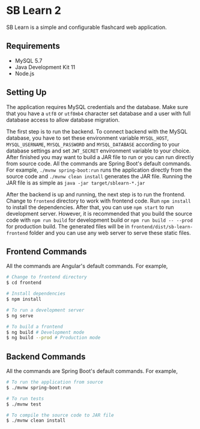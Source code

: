 # SB Learn 2

SB Learn is a simple and configurable flashcard web application.

## Requirements

- MySQL 5.7
- Java Development Kit 11
- Node.js

## Setting Up

The application requires MySQL credentials and the database. Make sure that you have a `utf8` or `utf8mb4` character set database and a user with full database access to allow database migration.

The first step is to run the backend. To connect backend with the MySQL database, you have to set these environment variable `MYSQL_HOST`, `MYSQL_USERNAME`, `MYSQL_PASSWORD` and `MYSQL_DATABASE` according to your database settings and set `JWT_SECRET` environment variable to your choice. After finished you may want to build a JAR file to run or you can run directly from source code. All the commands are Spring Boot's default commands. For example, `./mvnw spring-boot:run` runs the application directly from the source code and `./mvnw clean install` generates the JAR file. Running the JAR file is as simple as `java -jar target/sblearn-*.jar`

After the backend is up and running, the next step is to run the frontend. Change to `frontend` directory to work with frontend code. Run `npm install` to install the dependencies. After that, you can use `npm start` to run development server. However, it is recommended that you build the source code with `npm run build` for development build or `npm run build -- --prod` for production build. The generated files will be in `frontend/dist/sb-learn-frontend` folder and you can use any web server to serve these static files.

## Frontend Commands

All the commands are Angular's default commands. For example,

```bash
# Change to frontend directory
$ cd frontend

# Install dependencies
$ npm install

# To run a development server
$ ng serve

# To build a frontend
$ ng build # Development mode
$ ng build --prod # Production mode
```

## Backend Commands

All the commands are Spring Boot's default commands. For example,

```bash
# To run the application from source
$ ./mvnw spring-boot:run

# To run tests
$ ./mvnw test

# To compile the source code to JAR file
$ ./mvnw clean install
```
